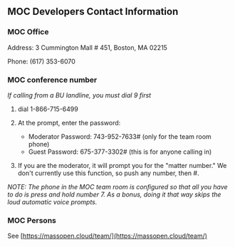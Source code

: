 ## MOC Developers Contact Information

### MOC Office
Address: 3 Cummington Mall # 451, Boston, MA 02215

Phone: (617) 353-6070

### MOC conference number
*If calling from a BU landline, you must dial 9 first*

 1. dial 1-866-715-6499

 1. At the prompt, enter the password: 
     -  Moderator Password: 743-952-7633#  (only for the team room phone)
     -  Guest Password: 675-377-3302#  (this is for anyone calling in)

 1. If you are the moderator, it will prompt you for the "matter number."  We don't currently use this function, so push any number, then #.

*NOTE: The phone in the MOC team room is configured so that all you have to do is press and hold number 7.
As a bonus, doing it that way skips the loud automatic voice prompts.*

### MOC Persons
See [https://massopen.cloud/team/](https://massopen.cloud/team/)
